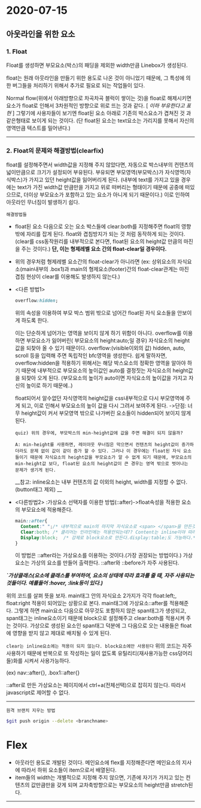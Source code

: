# 2020-07-15



## 아웃라인을 위한 요소

 ### 1. Float

Float를 생성하면 부모요소(박스)의 패딩을 제외한 width만큼 Linebox가 생성된다.

float는 원래 아웃라인을 만들기 위한 용도로 나온 것이 아니었기 때문에, 그 특성에 의한 버그들을 처리하기 위해서 추가로 필요로 되는 작업들이 있다.

Normal flow(위에서 아래방향으로 차곡차곡 블럭이 쌓이는 것)을 float로 해제시키면 요소가 float로 인해서 3차원적인 방향으로 위로 뜨는 것과 같다. [ _이하 부유한다고 표현_  ]  그렇기에 사용자들이 보기엔 float된 요소 아래로 기존의 박스요소가 겹쳐진 것 과 같은형태로 보이게 되는 것이다. (단 float된 요소는 text요소는 가리지를 못해서 자신의 영역만큼 텍스트를 밀어낸다.)

-----------------------------------

### 2. Float의 문제와 해결방법(clearfix)	

float를 설정해주면서 width값을 지정해 주지 않았다면, 자동으로 박스내부의 컨텐츠의 넓이만큼으로 크기가 설정되어 부유된다.  부유되면 부모영역(부모박스)가 자식영역(자식박스)가 가지고 있던 height값을 잃어버리게 된다. (내부에 text를 가지고 있을 경우에는 text가 가진 width값 만큼만을 가지고 위로 떠버리는 형태이기 때문에 공중에 떠있으므로, 더이상 부모요소가 포함하고 있는 요소가 아니게 되기 때문이다.) 이로 인하여 아웃라인 무너짐이 발생하기 쉽다.

`해결방법들`

* float된 요소 다음으로 오는 요소 박스들에 clear:both를 지정해주면 float의 영향 밖에 자리를 잡게 된다. float와 겹침방지가 되는 것 처럼 동작하게 되는 것이다. (clear를 css동작원리를 내부적으로 본다면, float된 요소의 height값 만큼의 마진을 주는 것이다.) __단, 이는 형제레벨 요소 간의 float-clear일 경우이다.__
* 위의 경우처럼 형제레벨 요소간의 float-clear가 아니라면 (ex: 상위요소의 자식요소(main내부의 .box1)과 main의 형제요소(footer)간의 float-clear관계는 마진 겹침 현상이 clear를 이용해도 발생하지 않는다.)

* <다른 방법1> 

  ```css
  overflow:hidden;
  ```

  위의 속성을 이용하여 부모 박스 범위 밖으로 넘어간 float된 자식 요소들을 안보이게 하도록 한다.

  이는 단순하게 넘어가는 영역을 보이지 않게 하기 위함이 아니다. overflow를 이용하면 부모요소가 잃어버린( 부모요소의 height:auto;일 경우) 자식요소의 height 값을 되찾아 올 수 있기 때문이다. overflow:(visible이외의 값) hidden, auto, scroll 등을 입력해 주면 독립적인 bfc영역을 생성한다. 쉽게 말하자면, overflow:hidden을 적용하기 위해서는 해당 박스요소의 정확한 영역을 알아야 하기 때문에 내부적으로 부모요소의 높이값인 auto를 결정짓는 자식요소의 height값을 되찾아 오게 된다.  (부모요소의 높이가 auto이면 자식요소의 높이값을 가지고 자신의 높이로 하기 때문에..)

  float되어서 알수없던 자식영역의 height값을 css내부적으로 다시 부모영역에 주게 되고, 이로 인해서 부모요소의 높이 값을 다시 그려서 보여주게 된다. ->단점: 너무 height값이 커서 부모영역 밖으로 나가버린 요소들이 hidden되어 보이지 않게 된다.

  `quiz) 위의 경우에, 부모박스의 min-height값에 값을 주면 해결이 되지 않을까?`

  `A: min-height를 사용하면, 레이아웃 무너짐은 막으면서 컨텐츠의 height값이 증가하더라도 문제 없이 값이 같이 증가 할 수 있다. 그러나 이 경우에는 float된 자식 요소들이기 때문에 자식요소의 height값을 부모요소가 알 수 없게 되기 때문에, 부모요소의 min-height값 보다, float된 요소의 height값이 큰 경우는 영역 밖으로 벗어나는 문제가 생기게 된다.`

  __참고: inline요소는 내부 컨텐츠의 값 이외의 height, width를 지정할 수 없다.(button태그 제외) __ 

  

* <다른방법2> :가상요소 선택자를 이용한 방법(::after)->float속성을 적용한 요소의 부모요소에 적용해준다.

  ```css
  main::after{
  	Content:" ";/* 내부적으로 main의 마지막 자식요소로 <span> </span>을 만든것->이것이 잇어야 main의 자식요소 높이가 인식이 된다. */
  	Clear:both; /* 클리어는 인라인에는 적용안되는데?? Content는 inline이야 따라서 아래처럼*/
  	Display:block;  /* 강제로 block요소로 만든다.display:table;도 가능하다.*/
  }
  ```

  이 방법은 ::after라는 가상요소를 이용하는 것이다.(가장 권장되는 방법이다.)   가상요소는 가상의 요소를 만들어 출력한다. ::after와 ::before가 자주 사용된다. 

___`가상클래스(요소에 클래스를 부여하여, 요소의 상태에 따라 효과를 줄 때, 자주 사용되는 것들이다. 예를들어 :hover, :link등이 있다.)___

위의 코드를 살펴 뜻을 보자. main태그 안의 자식요소 2가지가 각각 float:left;, float:right 적용이 되어있는 상황으로 본다. main태그에 가상요소::after를 적용해준다. 그렇게 하면 main요소 다음으로 아무것도 포함하지 않은 span태그가 생성되고, span태그는 inline요소이기 때문에 block으로 설정해주고 clear:both를 적용시켜 주는 것이다. 가상으로 생성된 요소인 span태그 덕분에 그 다음으로 오는 내용들은 float에 영향을 받지 않고 제대로 배치될 수 있게 된다.

`clear는 inline요소에는 적용이 되지 않는다. block요소에만 사용된다`   위의 코드는 자주 사용하기 때문에 반복으로 또 작성하는 일이 없도록 유틸리티(재사용가능한 css덩어리들)화를 시켜서 사용가능하다.

(ex) nav::after{}, .box1::after{}  

::after로 만든 가상요소는 페이지에서 ctrl+a(전체선택)으로 잡히지 않는다. 따라서 javascript로 제어할 수 없다.

------

`원격 브랜치 지우는 방법`

```bash
$git push origin --delete <branchname>
```



# Flex

* 아웃라인 용도로 개발된 것이다.  메인요소에 flex를 지정해준다면 메인요소의 지사에 따라서 하위 요소들이 item으로서 배열된다.
* item들의 width는 개별적으로 지정해 주지 않으면, 기존에 자기가 가지고 있는 컨텐츠의 값만큼만을 갖게 되며 교차축방향으로는 부모요소의 height만큼 stretch된다.

------------------------

